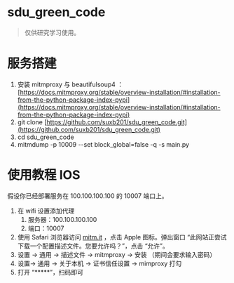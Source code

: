 # sdu_green_code

> 仅供研究学习使用。

# 服务搭建

1. 安装 mitmproxy 与  beautifulsoup4 ：[https://docs.mitmproxy.org/stable/overview-installation/#installation-from-the-python-package-index-pypi](https://docs.mitmproxy.org/stable/overview-installation/#installation-from-the-python-package-index-pypi)
2. git clone [https://github.com/suxb201/sdu_green_code.git](https://github.com/suxb201/sdu_green_code.git)
3. cd sdu_green_code
4. mitmdump -p 10009 --set block_global=false -q -s main.py

# 使用教程 IOS

假设你已经部署服务在 100.100.100.100 的 10007 端口上。

1. 在 wifi 设置添加代理
    1. 服务器：100.100.100.100
    2. 端口：10007
2. 使用 Safari 浏览器访问 [mitm.it](http://mitm.it) ，点击 Apple 图标。弹出窗口 “此网站正尝试下载一个配置描述文件。您要允许吗？”，点击 “允许”。
3. 设置 → 通用 → 描述文件 → mitmproxy → 安装 （期间会要求输入密码）
4. 设置→ 通用 → 关于本机 → 证书信任设置 → mimproxy 打勾
5. 打开 “*****”，扫码即可
